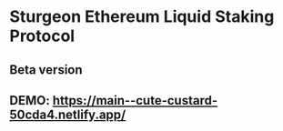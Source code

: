 # Sturgeon Ethereum Liquid Staking Protocol

## Beta version

## DEMO: https://main--cute-custard-50cda4.netlify.app/
